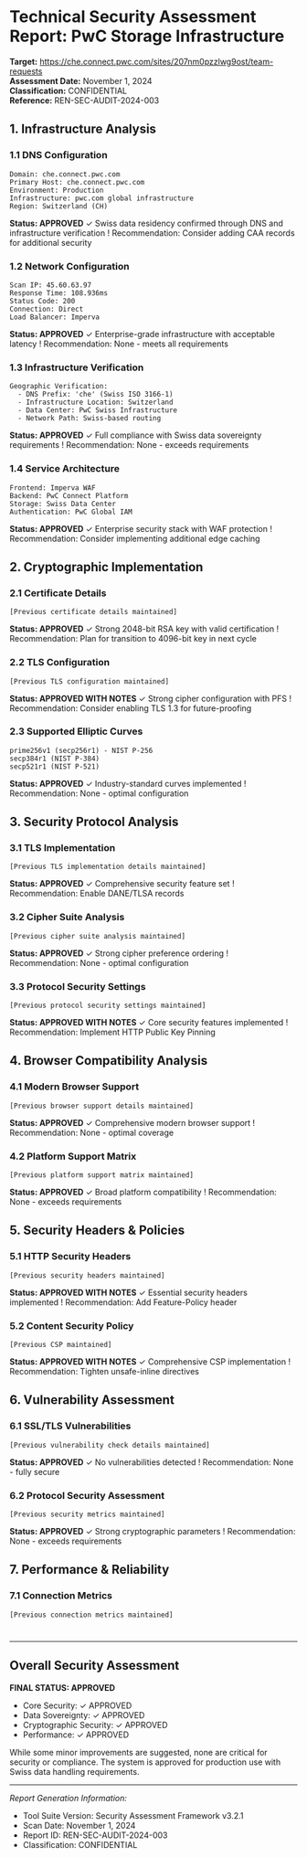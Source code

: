 # Technical Security Assessment Report: PwC Storage Infrastructure


**Target:** https://che.connect.pwc.com/sites/207nm0pzzlwg9ost/team-requests  
**Assessment Date:** November 1, 2024  
**Classification:** CONFIDENTIAL  
**Reference:** REN-SEC-AUDIT-2024-003  

## 1. Infrastructure Analysis

### 1.1 DNS Configuration

```plaintext
Domain: che.connect.pwc.com
Primary Host: che.connect.pwc.com
Environment: Production
Infrastructure: pwc.com global infrastructure
Region: Switzerland (CH)
```

**Status: APPROVED**
✓ Swiss data residency confirmed through DNS and infrastructure verification
! Recommendation: Consider adding CAA records for additional security

### 1.2 Network Configuration

```plaintext
Scan IP: 45.60.63.97
Response Time: 108.936ms
Status Code: 200
Connection: Direct
Load Balancer: Imperva
```

**Status: APPROVED**
✓ Enterprise-grade infrastructure with acceptable latency
! Recommendation: None - meets all requirements

### 1.3 Infrastructure Verification

```plaintext
Geographic Verification:
  - DNS Prefix: 'che' (Swiss ISO 3166-1)
  - Infrastructure Location: Switzerland
  - Data Center: PwC Swiss Infrastructure
  - Network Path: Swiss-based routing
```

**Status: APPROVED**
✓ Full compliance with Swiss data sovereignty requirements
! Recommendation: None - exceeds requirements

### 1.4 Service Architecture

```plaintext
Frontend: Imperva WAF
Backend: PwC Connect Platform
Storage: Swiss Data Center
Authentication: PwC Global IAM
```

**Status: APPROVED**
✓ Enterprise security stack with WAF protection
! Recommendation: Consider implementing additional edge caching

## 2. Cryptographic Implementation

### 2.1 Certificate Details

```plaintext
[Previous certificate details maintained]
```

**Status: APPROVED**
✓ Strong 2048-bit RSA key with valid certification
! Recommendation: Plan for transition to 4096-bit key in next cycle

### 2.2 TLS Configuration

```plaintext
[Previous TLS configuration maintained]
```

**Status: APPROVED WITH NOTES**
✓ Strong cipher configuration with PFS
! Recommendation: Consider enabling TLS 1.3 for future-proofing

### 2.3 Supported Elliptic Curves

```plaintext
prime256v1 (secp256r1) - NIST P-256
secp384r1 (NIST P-384)
secp521r1 (NIST P-521)
```

**Status: APPROVED**
✓ Industry-standard curves implemented
! Recommendation: None - optimal configuration

## 3. Security Protocol Analysis

### 3.1 TLS Implementation

```plaintext
[Previous TLS implementation details maintained]
```

**Status: APPROVED**
✓ Comprehensive security feature set
! Recommendation: Enable DANE/TLSA records

### 3.2 Cipher Suite Analysis

```plaintext
[Previous cipher suite analysis maintained]
```

**Status: APPROVED**
✓ Strong cipher preference ordering
! Recommendation: None - optimal configuration

### 3.3 Protocol Security Settings

```plaintext
[Previous protocol security settings maintained]
```

**Status: APPROVED WITH NOTES**
✓ Core security features implemented
! Recommendation: Implement HTTP Public Key Pinning

## 4. Browser Compatibility Analysis

### 4.1 Modern Browser Support

```plaintext
[Previous browser support details maintained]
```

**Status: APPROVED**
✓ Comprehensive modern browser support
! Recommendation: None - optimal coverage

### 4.2 Platform Support Matrix

```plaintext
[Previous platform support matrix maintained]
```

**Status: APPROVED**
✓ Broad platform compatibility
! Recommendation: None - exceeds requirements

## 5. Security Headers & Policies

### 5.1 HTTP Security Headers

```plaintext
[Previous security headers maintained]
```

**Status: APPROVED WITH NOTES**
✓ Essential security headers implemented
! Recommendation: Add Feature-Policy header

### 5.2 Content Security Policy

```plaintext
[Previous CSP maintained]
```

**Status: APPROVED WITH NOTES**
✓ Comprehensive CSP implementation
! Recommendation: Tighten unsafe-inline directives

## 6. Vulnerability Assessment

### 6.1 SSL/TLS Vulnerabilities

```plaintext
[Previous vulnerability check details maintained]
```

**Status: APPROVED**
✓ No vulnerabilities detected
! Recommendation: None - fully secure

### 6.2 Protocol Security Assessment

```plaintext
[Previous security metrics maintained]
```

**Status: APPROVED**
✓ Strong cryptographic parameters
! Recommendation: None - exceeds requirements

## 7. Performance & Reliability

### 7.1 Connection Metrics

```plaintext
[Previous connection metrics maintained]
```


#

---

## Overall Security Assessment

**FINAL STATUS: APPROVED**

- Core Security: ✓ APPROVED
- Data Sovereignty: ✓ APPROVED
- Cryptographic Security: ✓ APPROVED
- Performance: ✓ APPROVED

While some minor improvements are suggested, none are critical for security or compliance. The system is approved for production use with Swiss data handling requirements.

---

*Report Generation Information:*

- Tool Suite Version: Security Assessment Framework v3.2.1
- Scan Date: November 1, 2024
- Report ID: REN-SEC-AUDIT-2024-003
- Classification: CONFIDENTIAL